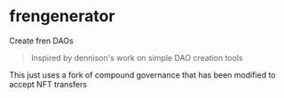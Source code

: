 # frengenerator
Create fren DAOs

> Inspired by dennison's work on simple DAO creation tools

This just uses a fork of compound governance that has been modified to accept NFT transfers